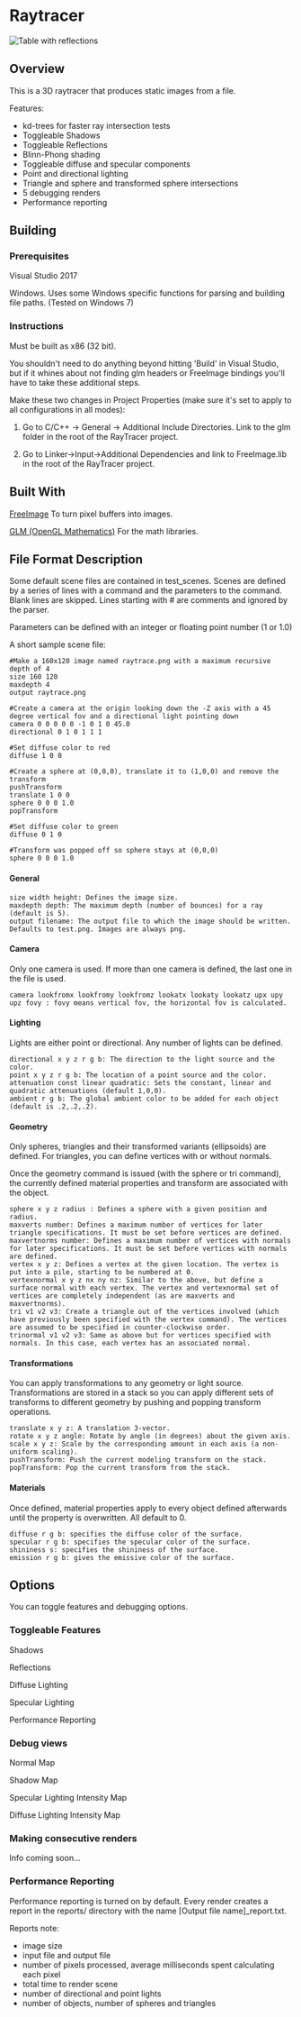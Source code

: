 # Raytracer
![Table with reflections](http://www.josephcmontgomery.com/uploads/4/5/8/3/45834621/all-features-scene3-light-test_orig.png)
## Overview
This is a 3D raytracer that produces static images from a file.

Features:
* kd-trees for faster ray intersection tests
* Toggleable Shadows
* Toggleable Reflections
* Blinn-Phong shading
* Toggleable diffuse and specular components
* Point and directional lighting
* Triangle and sphere and transformed sphere intersections 
* 5 debugging renders
* Performance reporting

## Building
### Prerequisites
Visual Studio 2017

Windows. Uses some Windows specific functions for parsing and building file paths. (Tested on Windows 7)

### Instructions
Must be built as x86 (32 bit). 

You shouldn't need to do anything beyond hitting 'Build' in Visual Studio, but if it whines about not finding glm headers or FreeImage bindings you'll have to take these additional steps.

Make these two changes in Project Properties (make sure it's set to apply to all configurations in all modes):
1. Go to C/C++ -> General -> Additional Include Directories. Link to the glm folder in the root of the RayTracer project.

2. Go to Linker->Input->Additional Dependencies and link to FreeImage.lib in the root of the RayTracer project.

## Built With
[FreeImage](http://freeimage.sourceforge.net/) To turn pixel buffers into images.

[GLM (OpenGL Mathematics)](https://glm.g-truc.net/0.9.8/index.html) For the math libraries.

## File Format Description
Some default scene files are contained in test_scenes. Scenes are defined by a series of lines with a command and the parameters to the command. Blank lines are skipped. Lines starting with # are comments and ignored by the parser.

Parameters can be defined with an integer or floating point number (1 or 1.0)

A short sample scene file:
    
    #Make a 160x120 image named raytrace.png with a maximum recursive depth of 4
    size 160 120
    maxdepth 4
    output raytrace.png
    
    #Create a camera at the origin looking down the -Z axis with a 45 degree vertical fov and a directional light pointing down
    camera 0 0 0 0 0 -1 0 1 0 45.0
    directional 0 1 0 1 1 1
    
    #Set diffuse color to red
    diffuse 1 0 0 
    
    #Create a sphere at (0,0,0), translate it to (1,0,0) and remove the transform
    pushTransform
    translate 1 0 0
    sphere 0 0 0 1.0
    popTransform
    
    #Set diffuse color to green
    diffuse 0 1 0
    
    #Transform was popped off so sphere stays at (0,0,0)
    sphere 0 0 0 1.0

#### General
    size width height: Defines the image size.
    maxdepth depth: The maximum depth (number of bounces) for a ray (default is 5).
    output filename: The output file to which the image should be written. Defaults to test.png. Images are always png.

#### Camera
Only one camera is used. If more than one camera is defined, the last one in the file is used.

    camera lookfromx lookfromy lookfromz lookatx lookaty lookatz upx upy upz fovy : fovy means vertical fov, the horizontal fov is calculated.
    
#### Lighting
Lights are either point or directional. Any number of lights can be defined.

    directional x y z r g b: The direction to the light source and the color.
    point x y z r g b: The location of a point source and the color.
    attenuation const linear quadratic: Sets the constant, linear and quadratic attenuations (default 1,0,0).
    ambient r g b: The global ambient color to be added for each object (default is .2,.2,.2).

#### Geometry
Only spheres, triangles and their transformed variants (ellipsoids) are defined.
For triangles, you can define vertices with or without normals. 

Once the geometry command is issued (with the sphere or tri command), the currently defined material properties and transform are associated with the object. 

    sphere x y z radius : Defines a sphere with a given position and radius.
    maxverts number: Defines a maximum number of vertices for later triangle specifications. It must be set before vertices are defined.
    maxvertnorms number: Defines a maximum number of vertices with normals for later specifications. It must be set before vertices with normals are defined.
    vertex x y z: Defines a vertex at the given location. The vertex is put into a pile, starting to be numbered at 0.
    vertexnormal x y z nx ny nz: Similar to the above, but define a surface normal with each vertex. The vertex and vertexnormal set of vertices are completely independent (as are maxverts and maxvertnorms).
    tri v1 v2 v3: Create a triangle out of the vertices involved (which have previously been specified with the vertex command). The vertices are assumed to be specified in counter-clockwise order.
    trinormal v1 v2 v3: Same as above but for vertices specified with normals. In this case, each vertex has an associated normal.

#### Transformations
You can apply transformations to any geometry or light source. Transformations are stored in a stack so you can apply different sets of transforms to different geometry by pushing and popping transform operations.

    translate x y z: A translation 3-vector.
    rotate x y z angle: Rotate by angle (in degrees) about the given axis.
    scale x y z: Scale by the corresponding amount in each axis (a non-uniform scaling).
    pushTransform: Push the current modeling transform on the stack.
    popTransform: Pop the current transform from the stack.

#### Materials
Once defined, material properties apply to every object defined afterwards until the property is overwritten. All default to 0.

    diffuse r g b: specifies the diffuse color of the surface.
    specular r g b: specifies the specular color of the surface.
    shininess s: specifies the shininess of the surface.
    emission r g b: gives the emissive color of the surface.


## Options
You can toggle features and debugging options.
### Toggleable Features
Shadows

Reflections

Diffuse Lighting

Specular Lighting

Performance Reporting

### Debug views
Normal Map

Shadow Map

Specular Lighting Intensity Map

Diffuse Lighting Intensity Map

### Making consecutive renders
Info coming soon...
### Performance Reporting
Performance reporting is turned on by default. Every render creates a report in the reports/ directory with the name \[Output file name]_report.txt.

Reports note:
* image size
* input file and output file
* number of pixels processed, average milliseconds spent calculating each pixel
* total time to render scene
* number of directional and point lights
* number of objects, number of spheres and triangles
